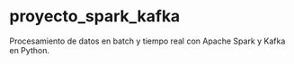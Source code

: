 # proyecto_spark_kafka
Procesamiento de datos en batch y tiempo real con Apache Spark y Kafka en Python.
